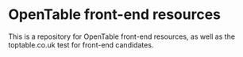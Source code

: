 # OpenTable front-end resources

This is a repository for OpenTable front-end resources, as well as the toptable.co.uk test for front-end candidates.
